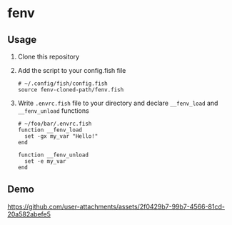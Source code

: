 # fenv

## Usage

1. Clone this repository
2. Add the script to your config.fish file

   ```fish
   # ~/.config/fish/config.fish
   source fenv-cloned-path/fenv.fish
   ```

3. Write `.envrc.fish` file to your directory and declare `__fenv_load` and `__fenv_unload` functions

   ```fish
   # ~/foo/bar/.envrc.fish
   function __fenv_load
     set -gx my_var "Hello!"
   end

   function __fenv_unload
     set -e my_var
   end
   ```

## Demo


https://github.com/user-attachments/assets/2f0429b7-99b7-4566-81cd-20a582abefe5


